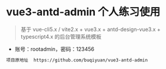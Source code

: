 # vue3-antd-admin 个人练习使用

> 基于 vue-cli5.x / vite2.x + vue3.x + antd-design-vue3.x + typescript4.x 的后台管理系统模板

- 账号：rootadmin，密码：123456

```bash
项目原地址  https://github.com/buqiyuan/vue3-antd-admin
```
